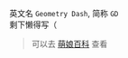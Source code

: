 英文名 ```Geometry Dash```, 简称 ```GD```    
剩下懒得写（

> 可以去 [萌娘百科](https://zh.moegirl.org.cn/%E5%87%A0%E4%BD%95%E5%86%B2%E5%88%BA) 查看
